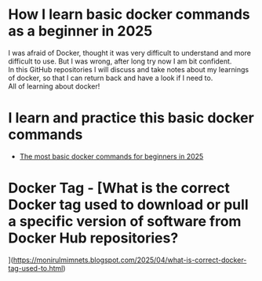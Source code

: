 # How I learn basic docker commands as a beginner in 2025
I was afraid of Docker, thought it was very difficult to understand and more difficult to use. But I was wrong, after long try now I am bit confident.</br>
In this GitHub repositories I will discuss and take notes about my learnings of docker, so that I can return back and have a look if I need to.</br>
All of learning about docker!

# I learn and practice this basic docker commands
- [The most basic docker commands for beginners in 2025](https://monirulmimnets.blogspot.com/2025/04/the-most-basic-docker-commands-for.html)

# Docker Tag - [What is the correct Docker tag used to download or pull a specific version of software from Docker Hub repositories?
](https://monirulmimnets.blogspot.com/2025/04/what-is-correct-docker-tag-used-to.html)

